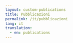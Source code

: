 ```yaml
---
layout: custom-publications
title: Pubblicazioni
permalink: /it/pubblicazioni
lang: it
translation: 
  - en: publications
---
```


